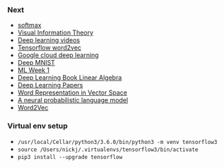 ### Next
* [softmax](http://neuralnetworksanddeeplearning.com/chap3.html#softmax)
* [Visual Information Theory](http://colah.github.io/posts/2015-09-Visual-Information/)
* [Deep learning videos](https://www.youtube.com/watch?v=eixGKz0Asr8)
* [Tensorflow word2vec](https://www.tensorflow.org/tutorials/word2vec)
* [Google cloud deep learning](https://cloud.google.com/blog/big-data/2017/01/learn-tensorflow-and-deep-learning-without-a-phd)
* [Deep MNIST](https://www.tensorflow.org/get_started/mnist/pros)
* [ML Week 1](https://www.coursera.org/learn/machine-learning/home/week/1)
* [Deep Learning Book Linear Algebra](http://www.deeplearningbook.org/contents/linear_algebra.html)
* [Deep Learning Papers](https://github.com/terryum/awesome-deep-learning-papers)
* [Word Representation in Vector Space](https://arxiv.org/pdf/1301.3781.pdf)
* [A neural probabilistic language model](http://www.jmlr.org/papers/volume3/bengio03a/bengio03a.pdf)
* [Word2Vec](https://deeplearning4j.org/word2vec#intro)



### Virtual env setup

* ```/usr/local/Cellar/python3/3.6.0/bin/python3 -m venv tensorflow3```
* ```source /Users/nickj/.virtualenvs/tensorflow3/bin/activate```
* ```pip3 install --upgrade tensorflow```
